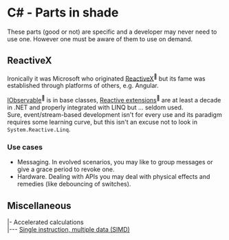 # C# - Parts in shade

These parts (good or not) are specific and a developer may never need to use one. However one must be aware of them to use on demand.

## ReactiveX

Ironically it was Microsoft who originated [ReactiveX](https://reactivex.io/)<sup>🔗</sup> but its fame was established through platforms of others, e.g. Angular.

[IObservable](https://docs.microsoft.com/en-us/dotnet/api/system.iobservable-1)<sup>🔗</sup> is in base classes, [Reactive extensions](https://github.com/dotnet/reactive)<sup>🔗</sup> are at least a decade in .NET and properly integrated with LINQ but ... seldom used.\
Sure, event/stream-based development isn't for every use and its paradigm requires some learning curve, but this isn't an excuse not to look in `System.Reactive.Linq`.

### Use cases

* Messaging. In evolved scenarios, you may like to group messages or give a grace period to revoke one.
* Hardware. Dealing with APIs you may deal with physical effects and remedies (like debouncing of switches).

## Miscellaneous

|- Accelerated calculations\
|--- [Single instruction, multiple data (SIMD)](https://learn.microsoft.com/en-us/dotnet/standard/simd) 
